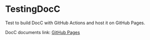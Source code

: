 # TestingDocC
Test to build DocC with GitHub Actions and host it on GitHub Pages.

DocC documents link: [GitHub Pages](https://elmetal.github.io/TestingDocC/documentation/testingdocc/)
